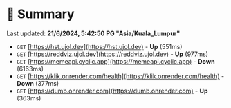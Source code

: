 # 📖 Summary
Last updated: **21/6/2024, 5:42:50 PG "Asia/Kuala_Lumpur"**

- `GET` [https://hst.ujol.dev](https://hst.ujol.dev) - **Up** (551ms)
- `GET` [https://reddviz.ujol.dev](https://reddviz.ujol.dev) - **Up** (977ms)
- `GET` [https://memeapi.cyclic.app](https://memeapi.cyclic.app) - **Down** (6163ms)
- `GET` [https://klik.onrender.com/health](https://klik.onrender.com/health) - **Down** (377ms)
- `GET` [https://dumb.onrender.com](https://dumb.onrender.com) - **Up** (363ms)
